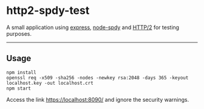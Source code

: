 # http2-spdy-test


A small application using [express](https://github.com/expressjs/express), [node-spdy](https://github.com/spdy-http2/node-spdy) and [HTTP/2](https://http2.github.io/) for testing purposes.

----
## Usage


    npm install
    openssl req -x509 -sha256 -nodes -newkey rsa:2048 -days 365 -keyout localhost.key -out localhost.crt
    npm start

Access the link [https://localhost:8090/](https://localhost:8090/) and ignore the security warnings.